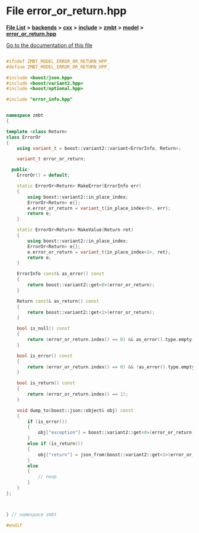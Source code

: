 

# File error\_or\_return.hpp

[**File List**](files.md) **>** [**backends**](dir_e0e3bad64fbfd08934d555b945409197.md) **>** [**cxx**](dir_2a0640ff8f8d193383b3226ce9e70e40.md) **>** [**include**](dir_33cabc3ab2bb40d6ea24a24cae2f30b8.md) **>** [**zmbt**](dir_2115e3e51895e4107b806d6d2319263e.md) **>** [**model**](dir_b97e8e9bc83032fe6d4e26779db64c76.md) **>** [**error\_or\_return.hpp**](error__or__return_8hpp.md)

[Go to the documentation of this file](error__or__return_8hpp.md)


```C++

#ifndef ZMBT_MODEL_ERROR_OR_RETURN_HPP_
#define ZMBT_MODEL_ERROR_OR_RETURN_HPP_

#include <boost/json.hpp>
#include <boost/variant2.hpp>
#include <boost/optional.hpp>

#include "error_info.hpp"


namespace zmbt
{

template <class Return>
class ErrorOr
{
    using variant_t = boost::variant2::variant<ErrorInfo, Return>;

    variant_t error_or_return;

  public:
    ErrorOr() = default;

    static ErrorOr<Return> MakeError(ErrorInfo err)
    {
        using boost::variant2::in_place_index;
        ErrorOr<Return> e{};
        e.error_or_return = variant_t{in_place_index<0>, err};
        return e;
    }

    static ErrorOr<Return> MakeValue(Return ret)
    {
        using boost::variant2::in_place_index;
        ErrorOr<Return> e{};
        e.error_or_return = variant_t{in_place_index<1>, ret};
        return e;
    }

    ErrorInfo const& as_error() const
    {
        return boost::variant2::get<0>(error_or_return);
    }

    Return const& as_return() const
    {
        return boost::variant2::get<1>(error_or_return);
    }

    bool is_null() const
    {
        return (error_or_return.index() == 0) && as_error().type.empty();
    }

    bool is_error() const
    {
        return (error_or_return.index() == 0) && !as_error().type.empty();
    }

    bool is_return() const
    {
        return (error_or_return.index() == 1);
    }

    void dump_to(boost::json::object& obj) const
    {
        if (is_error())
        {
            obj["exception"] = boost::variant2::get<0>(error_or_return).to_json();
        }
        else if (is_return())
        {
            obj["return"] = json_from(boost::variant2::get<1>(error_or_return));
        }
        else
        {
            // noop
        }
    }
};



} // namespace zmbt

#endif
```


